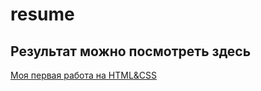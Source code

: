 # resume

## Результат можно посмотреть здесь

[Моя первая работа на HTML&CSS](https://romanvlysenko.github.io/resume/)
